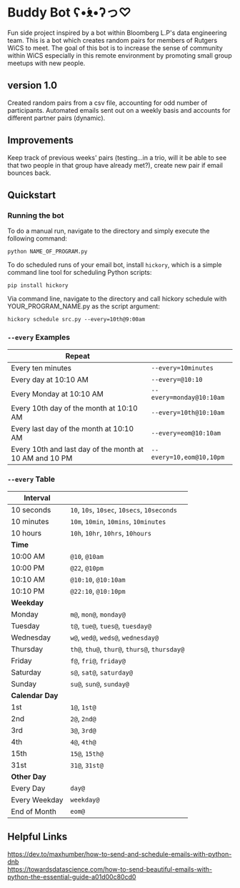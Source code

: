 # Buddy Bot ʕ•́ᴥ•̀ʔっ♡
Fun side project inspired by a bot within Bloomberg L.P's data engineering team. This is a bot which creates random pairs for members of Rutgers WiCS to meet. The goal of this bot is to increase the sense of community within WiCS especially in this remote environment by promoting small group meetups with new people. 

## version 1.0
Created random pairs from a csv file, accounting for odd number of participants. Automated emails sent out on a weekly basis and accounts for different partner pairs (dynamic). 

## Improvements
Keep track of previous weeks' pairs (testing...in a trio, will it be able to see that two people in that group have already met?), create new pair if email bounces back.

## Quickstart
### Running the bot

To do a manual run, navigate to the directory and simply execute the following command:
```
python NAME_OF_PROGRAM.py
```
To do scheduled runs of your email bot, install `hickory`, which is a simple command line tool for scheduling Python scripts:
```
pip install hickory
```

Via command line, navigate to the directory and call hickory schedule with YOUR_PROGRAM_NAME.py as the script argument:
```
hickory schedule src.py --every=10th@9:00am
```
### `--every` Examples

| Repeat                                                  |                          |
| ------------------------------------------------------- | ------------------------ |
| Every ten minutes                                       | `--every=10minutes`      |
| Every day at 10:10 AM                                   | `--every=@10:10`         |
| Every Monday at 10:10 AM                                | `--every=monday@10:10am` |
| Every 10th day of the month at 10:10 AM                 | `--every=10th@10:10am`   |
| Every last day of the month at 10:10 AM                 | `--every=eom@10:10am`    |
| Every 10th and last day of the month at 10 AM and 10 PM | `--every=10,eom@10,10pm` |



### `--every` Table

| Interval         |                                               |
| ---------------- | --------------------------------------------- |
| 10 seconds       | `10`, `10s`, `10sec`, `10secs`, `10seconds`   |
| 10 minutes       | `10m`, `10min`, `10mins`, `10minutes`         |
| 10 hours         | `10h`, `10hr`, `10hrs`, `10hours`             |
| **Time**         |                                               |
| 10:00 AM         | `@10`, `@10am`                                |
| 10:00 PM         | `@22`, `@10pm`                                |
| 10:10 AM         | `@10:10`, `@10:10am`                          |
| 10:10 PM         | `@22:10`, `@10:10pm`                          |
| **Weekday**      |                                               |
| Monday           | `m@`, `mon@`, `monday@`                       |
| Tuesday          | `t@`, `tue@`, `tues@`, `tuesday@`             |
| Wednesday        | `w@`, `wed@`, `weds@`, `wednesday@`           |
| Thursday         | `th@`, `thu@`, `thur@`, `thurs@`, `thursday@` |
| Friday           | `f@`, `fri@`, `friday@`                       |
| Saturday         | `s@`, `sat@`, `saturday@`                     |
| Sunday           | `su@`, `sun@`, `sunday@`                      |
| **Calendar Day** |                                               |
| 1st              | `1@`, `1st@`                                  |
| 2nd              | `2@`, `2nd@`                                  |
| 3rd              | `3@`, `3rd@`                                  |
| 4th              | `4@`, `4th@`                                  |
| 15th             | `15@`, `15th@`                                |
| 31st             | `31@`, `31st@`                                |
| **Other Day**    |                                               |
| Every Day        | `day@`                                        |
| Every Weekday    | `weekday@`                                    |
| End of Month     | `eom@`                                        |

## Helpful Links
https://dev.to/maxhumber/how-to-send-and-schedule-emails-with-python-dnb <br>
https://towardsdatascience.com/how-to-send-beautiful-emails-with-python-the-essential-guide-a01d00c80cd0

